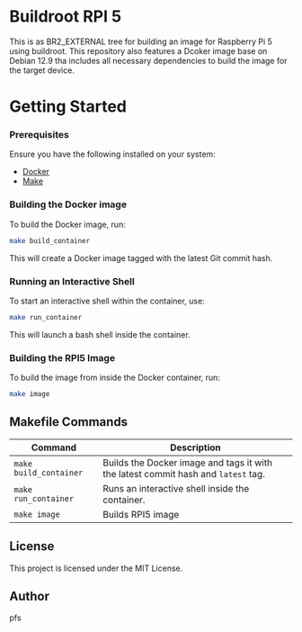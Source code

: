 # Buildroot RPI 5

This is as BR2_EXTERNAL tree for building an image for Raspberry Pi 5 using buildroot. This repository also features a Dcoker image base on Debian 12.9 tha includes all necessary dependencies to build the image for the target device.

# Getting Started

### Prerequisites
Ensure you have the following installed on your system:
- [Docker](https://docs.docker.com/get-docker/)
- [Make](https://www.gnu.org/software/make/)

### Building the Docker image
To build the Docker image, run:
```sh
make build_container
```
This will create a Docker image tagged with the latest Git commit hash.

### Running an Interactive Shell
To start an interactive shell within the container, use:
```sh
make run_container
```
This will launch a bash shell inside the container.

### Building the RPI5 Image
To build the image from inside the Docker container, run:
```sh
make image
```
 
## Makefile Commands
| Command | Description |
|---------|-------------|
| `make build_container` | Builds the Docker image and tags it with the latest commit hash and `latest` tag. |
| `make run_container` | Runs an interactive shell inside the container. |
| `make image` | Builds RPI5 image|

## License
This project is licensed under the MIT License.

## Author
pfs

